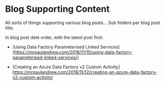 # Blog Supporting Content

All sorts of things supporting various blog posts... Sub folders per blog post title.

In blog post date order, with the latest post first:

- [Using Data Factory Parameterised Linked Services]
(https://mrpaulandrew.com/2018/11/15/using-data-factory-parameterised-linked-services/)

- [Creating an Azure Data Factory v2 Custom Activity]
https://mrpaulandrew.com/2018/11/12/creating-an-azure-data-factory-v2-custom-activity/
